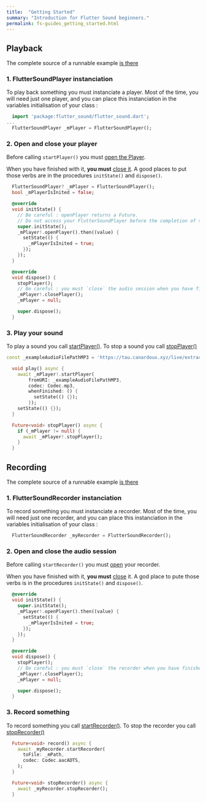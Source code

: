 ```yaml
---
title:  "Getting Started"
summary: "Introduction for Flutter Sound beginners."
permalink: fs-guides_getting_started.html
---
```


## Playback

The complete source of a runnable example [is there](https://github.com/Canardoux/flutter_sound/blob/master/example/lib/simple_playback/simple_playback.dart)

### 1. FlutterSoundPlayer instanciation

To play back something you must instanciate a player. Most of the time, you will need just one player, and you can place this instanciation in the variables initialisation of your class :

```dart
  import 'package:flutter_sound/flutter_sound.dart';
...
  FlutterSoundPlayer _mPlayer = FlutterSoundPlayer();
```

### 2. Open and close your player

Before calling `startPlayer()` you must [open the Player](/tau/fs/api/player/FlutterSoundPlayer/openPlayer.html).

When you have finished with it, **you must** [close it](/tau/fs/api/player/FlutterSoundPlayer/closePlayer.html). A good places to put those verbs are in the procedures `initState()` and `dispose()`.

```dart
  FlutterSoundPlayer? _mPlayer = FlutterSoundPlayer();
  bool _mPlayerIsInited = false;

  @override
  void initState() {
    // Be careful : openPlayer returns a Future.
    // Do not access your FlutterSoundPlayer before the completion of the Future
    super.initState();
    _mPlayer!.openPlayer().then((value) {
      setState(() {
        _mPlayerIsInited = true;
      });
    });
  }
```

```dart
  @override
  void dispose() {
    stopPlayer();
    // Be careful : you must `close` the audio session when you have finished with it.
    _mPlayer!.closePlayer();
    _mPlayer = null;

    super.dispose();
  }
```

### 3. Play your sound

To play a sound you call [startPlayer()](/tau/fs/api/player/FlutterSoundPlayer/startPlayer.html). To stop a sound you call [stopPlayer()](/tau/fs/api/player/FlutterSoundPlayer/stopPlayer.html)

```dart
const _exampleAudioFilePathMP3 = 'https://tau.canardoux.xyz/live/extract/05.mp3';

  void play() async {
    await _mPlayer!.startPlayer(
        fromURI: _exampleAudioFilePathMP3,
        codec: Codec.mp3,
        whenFinished: () {
          setState(() {});
        });
    setState(() {});
  }
```
```dart
  Future<void> stopPlayer() async {
    if (_mPlayer != null) {
      await _mPlayer!.stopPlayer();
    }
  }
```

## Recording

The complete source of a runnable example [is there](https://github.com/Canardoux/flutter_sound/blob/master/example/lib/simple_recorder/simple_recorder.dart)

### 1. FlutterSoundRecorder instanciation

To record something you must instanciate a recorder. Most of the time, you will need just one recorder, and you can place this instanciation in the variables initialisation of your class :

```dart
  FlutterSoundRecorder _myRecorder = FlutterSoundRecorder();
```

### 2. Open and close the audio session

Before calling `startRecorder()` you must [open](/tau/fs/api/recorder/FlutterSoundRecorder/openRecorder.html) your recorder.

When you have finished with it, **you must** [close](/tau/fs/api/recorder/FlutterSoundRecorder/closeRecorder.html) it. A god place to pute those verbs is in the procedures `initState()` and `dispose()`.

```dart
  @override
  void initState() {
    super.initState();
    _mPlayer!.openPlayer().then((value) {
      setState(() {
        _mPlayerIsInited = true;
      });
    });
  }
```

```dart
  @override
  void dispose() {
    stopPlayer();
    // Be careful : you must `close` the recorder when you have finished with it.
    _mPlayer!.closePlayer();
    _mPlayer = null;

    super.dispose();
  }
```

### 3. Record something

To record something you call [startRecorder()](/tau/fs/api/recorder/FlutterSoundRecorder/startRecorder.html). To stop the recorder you call [stopRecorder()](/tau/fs/api/recorder/FlutterSoundRecorder/stopRecorder.html)

```dart
  Future<void> record() async {
    await _myRecorder.startRecorder(
      toFile: _mPath,
      codec: Codec.aacADTS,
    );
  }
```

```dart
  Future<void> stopRecorder() async {
    await _myRecorder.stopRecorder();
  }
```